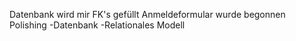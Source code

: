 Datenbank wird mir FK's gefüllt 
Anmeldeformular wurde begonnen
Polishing
  -Datenbank
  -Relationales Modell
